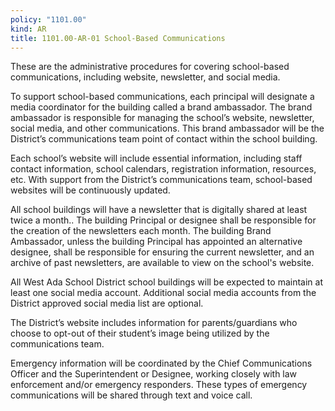```yaml
---
policy: "1101.00"
kind: AR
title: 1101.00-AR-01 School-Based Communications
---
```


These are the administrative procedures for covering school-based communications, including website, newsletter, and social media.

To support school-based communications, each principal will designate a media coordinator for the building called a brand ambassador. The brand ambassador is responsible for managing the school’s website, newsletter, social media, and other communications. This brand ambassador will be the District’s communications team point of contact within the school building.

Each school’s website will include essential information, including staff contact information, school calendars, registration information, resources, etc. With support from the District’s communications team, school-based websites will be continuously updated.

All school buildings will have a newsletter that is digitally shared at least twice a month..  The building Principal or designee shall be responsible for the creation of the newsletters each month. The building Brand Ambassador, unless the building Principal has appointed an alternative designee, shall be responsible for ensuring the current newsletter, and an archive of past newsletters, are available to view on the school's website.

All West Ada School District school buildings will be expected to maintain at least one social media account. Additional social media accounts from the District approved social media list are optional.

The District’s website includes information for parents/guardians who choose to opt-out of their student’s image being utilized by the communications team.

Emergency information will be coordinated by the Chief Communications Officer and the Superintendent or Designee, working closely with law enforcement and/or emergency responders. These types of emergency communications will be shared through text and voice call.
